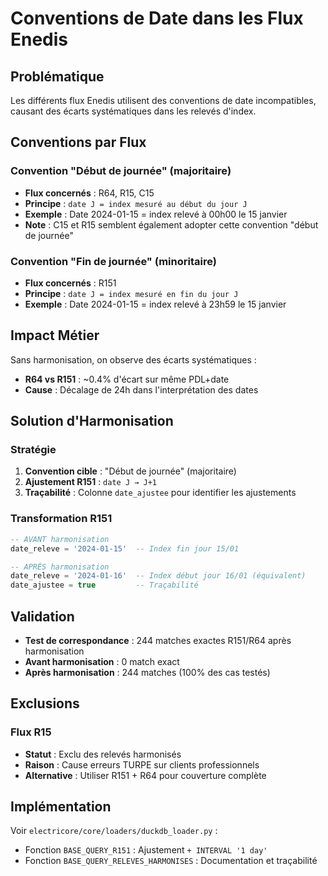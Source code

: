 # Conventions de Date dans les Flux Enedis

## Problématique

Les différents flux Enedis utilisent des conventions de date incompatibles, causant des écarts systématiques dans les relevés d'index.

## Conventions par Flux

### Convention "Début de journée" (majoritaire)
- **Flux concernés** : R64, R15, C15
- **Principe** : `date J = index mesuré au début du jour J`
- **Exemple** : Date 2024-01-15 = index relevé à 00h00 le 15 janvier
- **Note** : C15 et R15 semblent également adopter cette convention "début de journée"

### Convention "Fin de journée" (minoritaire)
- **Flux concernés** : R151
- **Principe** : `date J = index mesuré en fin du jour J`
- **Exemple** : Date 2024-01-15 = index relevé à 23h59 le 15 janvier

## Impact Métier

Sans harmonisation, on observe des écarts systématiques :
- **R64 vs R151** : ~0.4% d'écart sur même PDL+date
- **Cause** : Décalage de 24h dans l'interprétation des dates

## Solution d'Harmonisation

### Stratégie
1. **Convention cible** : "Début de journée" (majoritaire)
2. **Ajustement R151** : `date J → J+1`
3. **Traçabilité** : Colonne `date_ajustee` pour identifier les ajustements

### Transformation R151
```sql
-- AVANT harmonisation
date_releve = '2024-01-15'  -- Index fin jour 15/01

-- APRÈS harmonisation
date_releve = '2024-01-16'  -- Index début jour 16/01 (équivalent)
date_ajustee = true         -- Traçabilité
```

## Validation

- **Test de correspondance** : 244 matches exactes R151/R64 après harmonisation
- **Avant harmonisation** : 0 match exact
- **Après harmonisation** : 244 matches (100% des cas testés)

## Exclusions

### Flux R15
- **Statut** : Exclu des relevés harmonisés
- **Raison** : Cause erreurs TURPE sur clients professionnels
- **Alternative** : Utiliser R151 + R64 pour couverture complète

## Implémentation

Voir `electricore/core/loaders/duckdb_loader.py` :
- Fonction `BASE_QUERY_R151` : Ajustement `+ INTERVAL '1 day'`
- Fonction `BASE_QUERY_RELEVES_HARMONISES` : Documentation et traçabilité